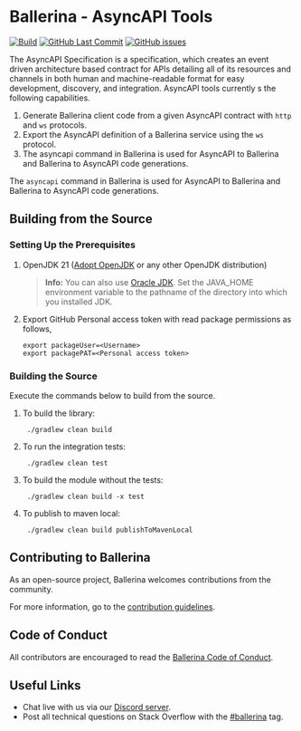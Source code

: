 # Ballerina - AsyncAPI Tools
[![Build](https://github.com/ballerina-platform/asyncapi-tools/actions/workflows/build-timestamped-master.yml/badge.svg)](https://github.com/ballerina-platform/asyncapi-tools/actions/workflows/build-timestamped-master.yml)
[![GitHub Last Commit](https://img.shields.io/github/last-commit/ballerina-platform/asyncapi-tools.svg)](https://github.com/ballerina-platform/asyncapi-tools/commits/master)
[![GitHub issues](https://img.shields.io/github/issues/ballerina-platform/ballerina-standard-library/module/asyncpi-tools.svg?label=Open%20Issues)](https://github.com/ballerina-platform/ballerina-library/labels/module%2Fasyncapi-tools)

The AsyncAPI Specification is a specification, which creates an event driven architecture based contract for APIs
detailing all of its resources and channels in both human and machine-readable format for easy development, discovery,
and integration. AsyncAPI tools currently s the following capabilities.

1. Generate Ballerina client code from a given AsyncAPI contract with `http` and `ws` protocols.
2. Export the AsyncAPI definition of a Ballerina service using the `ws` protocol.
3. The asyncapi command in Ballerina is used for AsyncAPI to Ballerina and Ballerina to AsyncAPI code generations.

The `asyncapi` command in Ballerina is used for AsyncAPI to Ballerina and Ballerina to AsyncAPI code generations.

## Building from the Source

### Setting Up the Prerequisites

1. OpenJDK 21 ([Adopt OpenJDK](https://adoptopenjdk.net/) or any other OpenJDK distribution)

   >**Info:** You can also use [Oracle JDK](https://www.oracle.com/java/technologies/javase-downloads.html). Set the JAVA_HOME environment variable to the pathname of the directory into which you installed JDK.

2. Export GitHub Personal access token with read package permissions as follows,
   ```
   export packageUser=<Username>
   export packagePAT=<Personal access token>
   ```

### Building the Source

Execute the commands below to build from the source.

1. To build the library:

        ./gradlew clean build

2. To run the integration tests:

        ./gradlew clean test

3. To build the module without the tests:

        ./gradlew clean build -x test

4. To publish to maven local:

        ./gradlew clean build publishToMavenLocal

## Contributing to Ballerina

As an open-source project, Ballerina welcomes contributions from the community.

For more information, go to the [contribution guidelines](https://github.com/ballerina-platform/ballerina-lang/blob/master/CONTRIBUTING.md).

## Code of Conduct

All contributors are encouraged to read the [Ballerina Code of Conduct](https://ballerina.io/code-of-conduct).

## Useful Links

* Chat live with us via our [Discord server](https://discord.gg/ballerinalang).
* Post all technical questions on Stack Overflow with the [#ballerina](https://stackoverflow.com/questions/tagged/ballerina) tag.